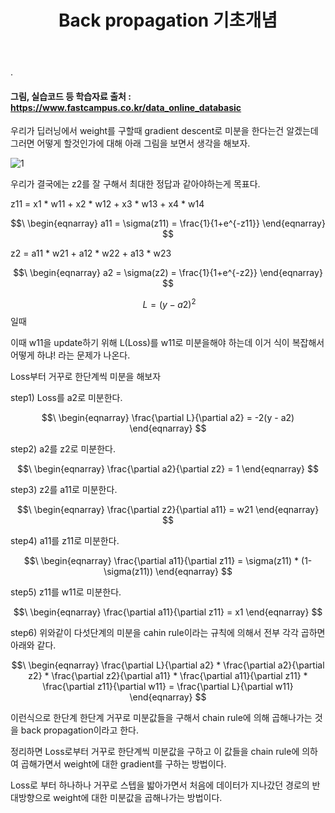 ﻿---
layout: post
title: "Back propagation 기초개념"
tags: [딥러닝]
comments: true
---

.

#### 그림, 실습코드 등 학습자료 출처 : https://www.fastcampus.co.kr/data_online_databasic

우리가 딥러닝에서 weight를 구할때 gradient descent로 미분을 한다는건 알겠는데 그러면 어떻게 할것인가에 대해 아래 그림을 보면서 생각을 해보자.

![1](https://user-images.githubusercontent.com/41605276/57620286-477da580-75c3-11e9-91ca-204201201791.png)

우리가 결국에는 z2를 잘 구해서 최대한 정답과 같아야하는게 목표다.

z11 = x1 * w11 + x2 * w12 + x3 * w13 + x4 * w14

$$\  \begin{eqnarray} 
a11 = \sigma(z11) = \frac{1}{1+e^{-z11}} 
\end{eqnarray} $$

z2 = a11 * w21 + a12 * w22 + a13 * w23

$$\  \begin{eqnarray} 
a2 = \sigma(z2) = \frac{1}{1+e^{-z2}} 
\end{eqnarray} $$

$$\ L = (y - a2)^2 $$ 일때

이때 w11을 update하기 위해 L(Loss)를 w11로 미분을해야 하는데 이거 식이 복잡해서 어떻게 하냐! 라는 문제가 나온다.

Loss부터 거꾸로 한단계씩 미분을 해보자

step1) Loss를 a2로 미분한다.

$$\ \begin{eqnarray}  
\frac{\partial L}{\partial a2} =  -2(y - a2)
\end{eqnarray} $$

step2) a2를 z2로 미분한다.

$$\ \begin{eqnarray}  
\frac{\partial a2}{\partial z2} =  1
\end{eqnarray} $$

step3) z2를 a11로 미분한다.

$$\ \begin{eqnarray}  
\frac{\partial z2}{\partial a11} =  w21
\end{eqnarray} $$

step4) a11를 z11로 미분한다.

$$\ \begin{eqnarray}  
\frac{\partial a11}{\partial z11} =  \sigma(z11) * (1-\sigma(z11))
\end{eqnarray} $$

step5) z11를 w11로 미분한다.

$$\ \begin{eqnarray}  
\frac{\partial a11}{\partial z11} =  x1
\end{eqnarray} $$

step6) 위와같이 다섯단계의 미분을 cahin rule이라는 규칙에 의해서 전부 각각 곱하면 아래와 같다.

$$\ \begin{eqnarray}  
\frac{\partial L}{\partial a2} * \frac{\partial a2}{\partial z2} * \frac{\partial z2}{\partial a11} * \frac{\partial a11}{\partial z11} * \frac{\partial z11}{\partial w11} = \frac{\partial L}{\partial w11}
\end{eqnarray} $$

이런식으로 한단계 한단계 거꾸로 미분값들을 구해서 chain rule에 의해 곱해나가는 것을 back propagation이라고 한다.

정리하면 Loss로부터 거꾸로 한단계씩 미분값을 구하고 이 값들을 chain rule에 의하여 곱해가면서 weight에 대한 gradient를 구하는 방법이다.

Loss로 부터 하나하나 거꾸로 스텝을 밟아가면서 처음에 데이터가 지나갔던 경로의 반대방향으로 weight에 대한 미분값을 곱해나가는 방법이다.
